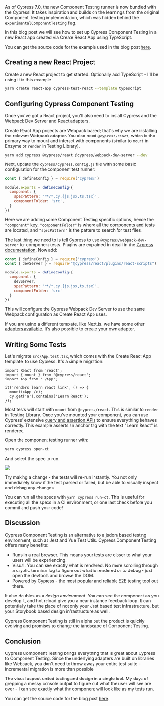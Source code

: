 As of Cypress 7.0, the new Component Testing runner is now bundled with the Cypress! It takes inspiration and builds on the learnings from the original Component Testing implementation, which was hidden behind the `experimentalComponentTesting` flag.

In this blog post we will see how to set up Cypress Component Testing in a new React app created via Create React App using TypeScript.

You can get the source code for the example used in the blog post [here](https://github.com/lmiller1990/cypress-react-template).

## Creating a new React Project

Create a new React project to get started. Optionally add TypeScript - I'll be using it in this example.

```sh
yarn create react-app cypress-test-react --template typescript
```

## Configuring Cypress Component Testing

Once you've got a React project, you'll also need to install Cypress and the Webpack Dev Server and React adapters.

Create React App projects are Webpack based; that's why we are installing the relevant Webpack adapter. You also need `@cypress/react`, which is the primary way to mount and interact with components (similar to `mount` in Enzyme or `render` in Testing Library).

```sh
yarn add cypress @cypress/react @cypress/webpack-dev-server --dev
```

Next, update the `cypress/cypress.config.js` file with some basic configuration for the component test runner:

```js
const { defineConfig } = require('cypress')

module.exports = defineConfig({
  component: {
    specPattern: '**/*.cy.{js,jsx,ts,tsx}',
    componentFolder: 'src',
  }
})
```

Here we are adding some Component Testing specific options, hence the `"component"` key. `"componentFolder"` is where all the components and tests are located, and `"specPattern"` is the pattern to search for test files.

The last thing we need to is tell Cypress to use `@cypress/webpack-dev-server` for component tests. Plugins are explained in detail in the [Cypress documentation](https://docs.cypress.io/guides/tooling/plugins-guide#Installing-plugins). Now add:

```js
const { defineConfig } = require('cypress')
const { devServer } = require("@cypress/react/plugins/react-scripts")

module.exports = defineConfig({
  component: {
    devServer,
    specPattern: '**/*.cy.{js,jsx,ts,tsx}',
    componentFolder: 'src'
  }
})
```


This will configure the Cypress Webpack Dev Server to use the same Webpack configuration as Create React App uses.

If you are using a different template, like Next.js, we have some other [adapters available](https://github.com/cypress-io/cypress/tree/develop/npm/react/plugins). It's also possible to create your own adapter.

## Writing Some Tests

Let's migrate `src/App.test.tsx`, which comes with the Create React App template, to use Cypress. It's a simple migration:

```tsx
import React from 'react';
import { mount } from '@cypress/react';
import App from './App';

it('renders learn react link', () => {
  mount(<App />);
  cy.get('a').contains('Learn React');
});
```

Most tests will start with `mount` from `@cypress/react`. This is similar to `render` in Testing Library. Once you've mounted your component, you can use Cypress' extensive [query and assertion APIs](https://docs.cypress.io/api/table-of-contents) to ensure everything behaves correctly. This example asserts an anchor tag with the text "Learn React" is rendered.

Open the component testing runner with:

```sh
yarn cypress open-ct
```

And select the spec to run.

![](https://raw.githubusercontent.com/lmiller1990/cypress-react-template/master/cy-react.png)

Try making a change - the tests will re-run instantly. You not only immediately know if the test passed or failed, but be able to visually inspect and debug any changes.

You can run all the specs with `yarn cypress run-ct`. This is useful for executing all the specs in a CI environment, or one last check before you commit and push your code!

## Discussion

Cypress Component Testing is an alternative to a jsdom based testing environment, such as Jest and Vue Test Utils. Cypress Component Testing offers many benefits:

- Runs in a real browser. This means your tests are closer to what your users will be experiencing.
- Visual. You can see exactly what is rendered. No more scrolling through a cryptic terminal log to figure out what is rendered or to debug - just open the devtools and browse the DOM.
- Powered by Cypress - the most popular and reliable E2E testing tool out there.

It also doubles as a *design environment*. You can see the component as you develop it, and hot reload give you a near instance feedback loop. It can potentially take the place of not only your Jest based test infrastructure, but your Storybook based design infrastructure as well. 

Cypress Component Testing is still in alpha but the product is quickly evolving and promises to change the landscape of Component Testing.

## Conclusion

Cypress Component Testing brings everything that is great about Cypress to Component Testing. Since the underlying adapters are built on libraries like Webpack, you don't need to throw away your entire test suite - incremental migration is more than possible. 

The visual aspect united testing and design in a single tool. My days of grepping a messy console output to figure out what the user will see are over - I can see exactly what the component will look like as my tests run.

You can get the source code for the blog post [here](https://github.com/lmiller1990/cypress-react-template).
